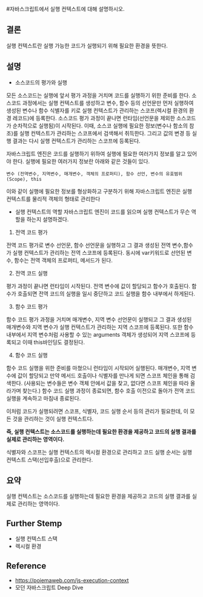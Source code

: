 #자바스크립트에서 실행 컨텍스트에 대해 설명하시오.

## 결론

실행 컨텍스트란 실행 가능한 코드가 실행되기 위해 필요한 환경을 뜻한다.


## 설명

- 소스코드의 평가와 실행

모든 소스코드는 실행에 앞서 평가 과정을 거치며 코드를 실행하기 위한 준비를 한다. 
소스코드 과정에서는 실행 컨텍스트를 생성하고 변수, 함수 등의 선언문만 먼저 실행하여 생성된 변수나 함수 식별자를 키로 실행 컨텍스트가 관리하는 스코프(렉시컬 환경의 환경 레코드)에 등록한다.
소스코드 평가 과정이 끝나면 런타임(선언문을 제외한 소스코드가 순차적으로 실행됨)이 시작된다. 
이때, 소스코 실행에 필요한 정보(변수나 함소의 참조)를 실행 컨텍스트가 관리하는 스코프에서 검색해서 취득한다. 그리고 값의 변경 등 실행 결과는 다시 실행 컨텍스트가 관리하는 스코프에 등록된다. 

자바스크립트 엔진은 코드를 실행하기 위하여 실행에 필요한 여러가지 정보를 알고 있어야 한다. 실행에 필요한 여러가지 정보란 아래와 같은 것들이 있다.

```
변수 (전역변수, 지역변수, 매개변수, 객체의 프로퍼티), 함수 선언, 변수의 유효범위(Scope), this
```
이와 같이 실행에 필요한 정보를 형상화하고 구분하기 위해 자바스크립트 엔진은 실행 컨텍스트를 물리적 객체의 형태로 관리한다

- 실행 컨텍스트의 역할
자바스크립트 엔진이 코드를 읽으며 실행 컨텍스트가 무슨 역할을 하는지 설명하겠다.

1. 전역 코드 평가

전역 코드 평가로 변수 선언문, 함수 선언문을 실행하고 그 결과 생성된 전역 변수,함수가 실행 컨텍스트가 관리하는 전역 스코프에 등록된다.
동시에 var키워드로 선언된 변수, 함수는 전역 객체의 프로퍼티, 메서드가 된다.

2. 전역 코드 실행

평가 과정이 끝나면 런타임이 시작된다. 전역 변수에 값이 할당되고 함수가 호출된다. 
함수가 호출되면 전역 코드의 실행을 일시 중단하고 코드 실행을 함수 내부에서 하게된다.

3. 함수 코드 평가 

함수 코드 평가 과정을 거치며 매개변수, 지역 변수 선언문이 실행되고 그 결과 생성된 매개변수와 지역 변수가 실행 컨텍스트가 관리하는 지역 스코프에 등록된다.
또한 함수 내부에서 지역 변수처럼 사용할 수 있는 arguments 객체가 생성되어 지역 스코프에 등록되고 이때 this바인딩도 결정된다.

4. 함수 코드 실행

함수 코드 실행을 위한 준비를 마쳤으니 런타임이 시작되어 실행된다. 
매개변수, 지역 변수에 값이 할당되고 만약 메서드 호출이나 식별자를 만나게 되면 스코프 체인을 통해 검색한다.
(사용되는 변수들은 변수 객체 안에서 값을 찾고, 없다면 스코프 체인을 따라 올라가며 찾는다.)
함수 코드 실행 과정이 종료되면, 함수 호출 이전으로 돌아가 전역 코드 실행을 계속하고 마침내 종료된다.

이처럼 코드가 실행되려면 스코프, 식별자, 코드 실행 순서 등의 관리가 필요한데, 이 모든 것을 관리하는 것이 실행 컨텍스트다.

**즉, 실행 컨텍스트는 소스코드를 실행하는데 필요한 환경을 제공하고 코드의 실행 결과를 실제로 관리하는 영역이다.**

식별자와 스코프는 실행 컨텍스트의 렉시컬 환경으로 관리하고 코드 실행 순서는 실행 컨텍스트 스택(선입후출)으로 관리한다.

## 요약

실행 컨텍스트는 소스코드를 실행하는데 필요한 환경을 제공하고 코드의 실행 결과를 실제로 관리하는 영역이다.

## Further Stemp

- 실행 컨텍스트 스택
- 렉시컬 환경

## Reference

- [https://poiemaweb.com/js-execution-context ](https://poiemaweb.com/js-execution-context)
- 모던 자바스크립트 Deep Dive
